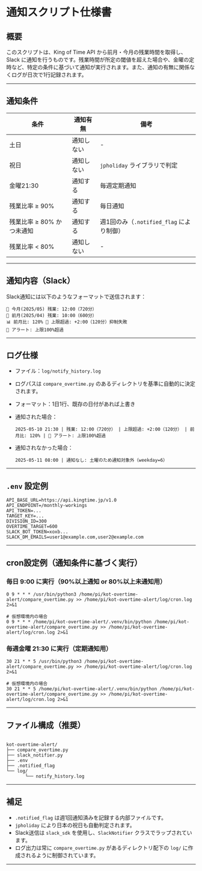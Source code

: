 # 通知スクリプト仕様書

## 概要

このスクリプトは、King of Time API から前月・今月の残業時間を取得し、Slack に通知を行うものです。残業時間が所定の閾値を超えた場合や、金曜の定時など、特定の条件に基づいて通知が実行されます。また、通知の有無に関係なくログが日次で1行記録されます。

---

## 通知条件

| 条件                      | 通知有無 | 備考 |
|---------------------------|----------|------|
| 土日                      | 通知しない | - |
| 祝日                     | 通知しない | `jpholiday` ライブラリで判定 |
| 金曜21:30                | 通知する | 毎週定期通知 |
| 残業比率 ≥ 90%         | 通知する | 毎日通知 |
| 残業比率 ≥ 80% かつ未通知 | 通知する | 週1回のみ（`.notified_flag` により制御） |
| 残業比率 < 80%           | 通知しない | - |

---

## 通知内容（Slack）

Slack通知には以下のようなフォーマットで送信されます：

```log
📆 今月(2025/05) 残業: 12:00（720分）
📆 前月(2025/04) 残業: 10:00（600分）
📊 前月比: 120% 🚨 上限超過: +2:00（120分）抑制失敗
🚨 アラート: 上限100%超過
```

---

## ログ仕様

- ファイル：`log/notify_history.log`
- ログパスは `compare_overtime.py` のあるディレクトリを基準に自動的に決定されます。
- フォーマット：1日1行、既存の日付があれば上書き
- 通知された場合：

  ```log
  2025-05-10 21:30 | 残業: 12:00（720分） | 上限超過: +2:00（120分） | 前月比: 120% | 🚨 アラート: 上限100%超過
  ```

- 通知されなかった場合：

  ```log
  2025-05-11 08:00 | 通知なし: 土曜のため通知対象外（weekday=6）
  ```

---

## `.env` 設定例

```env
API_BASE_URL=https://api.kingtime.jp/v1.0
API_ENDPOINT=/monthly-workings
API_TOKEN=...
TARGET_KEY=...
DIVISION_ID=300
OVERTIME_TARGET=600
SLACK_BOT_TOKEN=xoxb...
SLACK_DM_EMAILS=user1@example.com,user2@example.com
```

---

## cron設定例（通知条件に基づく実行）

### 毎日 9:00 に実行（90%以上通知 or 80%以上未通知用）

```cron
0 9 * * * /usr/bin/python3 /home/pi/kot-overtime-alert/compare_overtime.py >> /home/pi/kot-overtime-alert/log/cron.log 2>&1

# 仮想環境内の場合
0 9 * * * /home/pi/kot-overtime-alert/.venv/bin/python /home/pi/kot-overtime-alert/compare_overtime.py >> /home/pi/kot-overtime-alert/log/cron.log 2>&1

```

### 毎週金曜 21:30 に実行（定期通知用）

```cron
30 21 * * 5 /usr/bin/python3 /home/pi/kot-overtime-alert/compare_overtime.py >> /home/pi/kot-overtime-alert/log/cron.log 2>&1

# 仮想環境内の場合
30 21 * * 5 /home/pi/kot-overtime-alert/.venv/bin/python /home/pi/kot-overtime-alert/compare_overtime.py >> /home/pi/kot-overtime-alert/log/cron.log 2>&1
```

---

## ファイル構成（推奨）

```text

kot-overtime-alert/
├── compare_overtime.py
├── slack_notifier.py
├── .env
├── .notified_flag
└── log/
       └── notify_history.log

```

---

## 補足

- `.notified_flag` は週1回通知済みを記録する内部ファイルです。
- `jpholiday` により日本の祝日も自動判定されます。
- Slack送信は `slack_sdk` を使用し、`SlackNotifier` クラスでラップされています。
- ログ出力は常に `compare_overtime.py` があるディレクトリ配下の `log/` に作成されるように制御されています。

---
